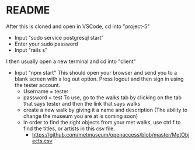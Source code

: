 # README
After this is cloned and open in VSCode, cd into "project-5"
 - Input "sudo service postgresql start"
 - Enter your sudo password
 - Input "rails s"
 
I then usually open a new terminal and cd into "client"
- Input "npm start"
This should open your browser and send you to a blank screen with a log out option. Press logout and then sign in using the tester account.
  - Username = tester
  - password = test
To use, go to the walks tab by clicking on the tab that says tester and then the link that says walks
  - create a new walk by giving it a name and description (The ability to change the museum you are at is coming soon)
  - in order to find the right objects from your met walks, use ctrl f to find the titles, or artists in this csv file.
    - https://github.com/metmuseum/openaccess/blob/master/MetObjects.csv
